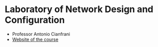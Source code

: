 # Laboratory of Network Design and Configuration

- Professor Antonio Cianfrani
- [Website of the course](https://web.uniroma1.it/netlab/laboratory-network-design-and-configuration-ex-laboratorio-applicazioni-telematiche)
